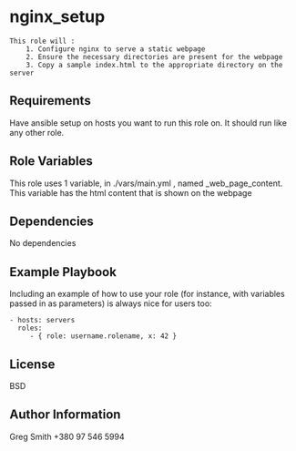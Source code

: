 nginx_setup
=========

    This role will :
        1. Configure nginx to serve a static webpage
        2. Ensure the necessary directories are present for the webpage
        3. Copy a sample index.html to the appropriate directory on the server

Requirements
------------

Have ansible setup on hosts you want to run this role on.  It should run like any other role.

Role Variables
--------------

This role uses 1 variable, in ./vars/main.yml , named _web_page_content.  This variable has the html content that is shown on the webpage

Dependencies
------------

No dependencies

Example Playbook
----------------

Including an example of how to use your role (for instance, with variables passed in as parameters) is always nice for users too:

    - hosts: servers
      roles:
         - { role: username.rolename, x: 42 }

License
-------

BSD

Author Information
------------------
Greg Smith
+380 97 546 5994

